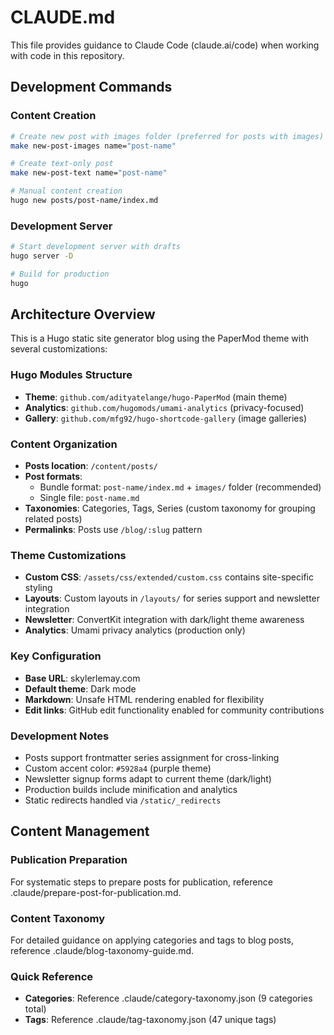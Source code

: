 # CLAUDE.md

This file provides guidance to Claude Code (claude.ai/code) when working with code in this repository.

## Development Commands

### Content Creation
```bash
# Create new post with images folder (preferred for posts with images)
make new-post-images name="post-name"

# Create text-only post
make new-post-text name="post-name"

# Manual content creation
hugo new posts/post-name/index.md
```

### Development Server
```bash
# Start development server with drafts
hugo server -D

# Build for production
hugo
```

## Architecture Overview

This is a Hugo static site generator blog using the PaperMod theme with several customizations:

### Hugo Modules Structure
- **Theme**: `github.com/adityatelange/hugo-PaperMod` (main theme)
- **Analytics**: `github.com/hugomods/umami-analytics` (privacy-focused)
- **Gallery**: `github.com/mfg92/hugo-shortcode-gallery` (image galleries)

### Content Organization
- **Posts location**: `/content/posts/`
- **Post formats**: 
  - Bundle format: `post-name/index.md` + `images/` folder (recommended)
  - Single file: `post-name.md`
- **Taxonomies**: Categories, Tags, Series (custom taxonomy for grouping related posts)
- **Permalinks**: Posts use `/blog/:slug` pattern

### Theme Customizations
- **Custom CSS**: `/assets/css/extended/custom.css` contains site-specific styling
- **Layouts**: Custom layouts in `/layouts/` for series support and newsletter integration
- **Newsletter**: ConvertKit integration with dark/light theme awareness
- **Analytics**: Umami privacy analytics (production only)

### Key Configuration
- **Base URL**: skylerlemay.com
- **Default theme**: Dark mode
- **Markdown**: Unsafe HTML rendering enabled for flexibility
- **Edit links**: GitHub edit functionality enabled for community contributions

### Development Notes
- Posts support frontmatter series assignment for cross-linking
- Custom accent color: `#5928a4` (purple theme)
- Newsletter signup forms adapt to current theme (dark/light)
- Production builds include minification and analytics
- Static redirects handled via `/static/_redirects`

## Content Management

### Publication Preparation
For systematic steps to prepare posts for publication, reference .claude/prepare-post-for-publication.md.

### Content Taxonomy
For detailed guidance on applying categories and tags to blog posts, reference .claude/blog-taxonomy-guide.md.

### Quick Reference
- **Categories**: Reference .claude/category-taxonomy.json (9 categories total)
- **Tags**: Reference .claude/tag-taxonomy.json (47 unique tags)
